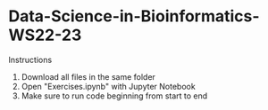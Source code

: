 # Data-Science-in-Bioinformatics-WS22-23
Instructions 
1. Download all files in the same folder
2. Open "Exercises.ipynb" with Jupyter Notebook
3. Make sure to run code beginning from start to end

